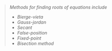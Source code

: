 > _Methods for finding roots of equations include_
>* _Bierge-vieta_
>* _Gauss-jordan_
>* _Secant_
>* _False-position_
>* _Fixed-point_
>* _Bisection method_
